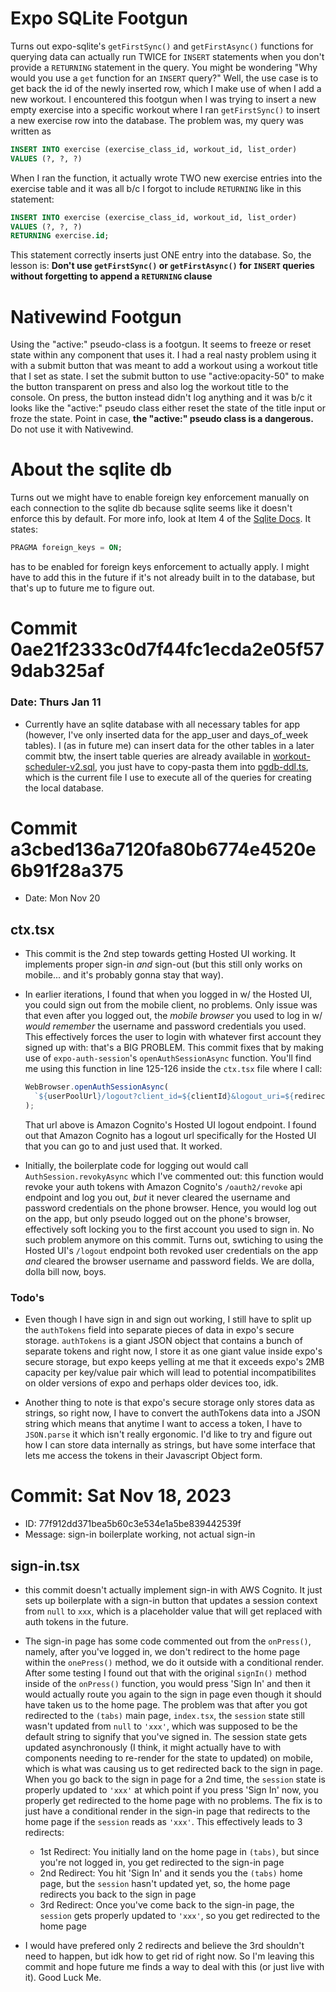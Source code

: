 # Expo SQLite Footgun

Turns out expo-sqlite's `getFirstSync()` and `getFirstAsync()` functions for querying data can actually run TWICE for `INSERT` statements when you don't provide a `RETURNING` statement in the query. You might be wondering "Why would you use a `get` function for an `INSERT` query?" Well, the use case is to get back the id of the newly inserted row, which I make use of when I add a new workout. I encountered this footgun when I was trying to insert a new empty exercise into a specific workout where I ran `getFirstSync()` to insert a new exercise row into the database. The problem was, my query was written as

```sql
INSERT INTO exercise (exercise_class_id, workout_id, list_order)
VALUES (?, ?, ?)
```

When I ran the function, it actually wrote TWO new exercise entries into the exercise table and it was all b/c I forgot to include `RETURNING` like in this statement:

```sql
INSERT INTO exercise (exercise_class_id, workout_id, list_order)
VALUES (?, ?, ?)
RETURNING exercise.id;
```

This statement correctly inserts just ONE entry into the database. So, the lesson is:
**Don't use `getFirstSync()` or `getFirstAsync()` for `INSERT` queries without forgetting to append a `RETURNING` clause**

# Nativewind Footgun

Using the "active:" pseudo-class is a footgun. It seems to freeze or reset state within any component that uses it. I had a real nasty problem using it with a submit button that was meant to add a workout using a workout title that I set as state. I set the submit button to use "active:opacity-50" to make the button transparent on press and also log the workout title to the console. On press, the button instead didn't log anything and it was b/c it looks like the "active:" pseudo class either reset the state of the title input or froze the state. Point in case, **the "active:" pseudo class is a dangerous.** Do not use it with Nativewind.

# About the sqlite db

Turns out we might have to enable foreign key enforcement manually on each connection to the sqlite db because sqlite seems like it doesn't enforce this by default. For more info, look at Item 4 of the [Sqlite Docs](https://www.sqlite.org/quirks.html#foreign_key_enforcement_is_off_by_default). It states:

```sql
PRAGMA foreign_keys = ON;
```

has to be enabled for foreign keys enforcement to actually apply. I might have to add this in the future if it's not already built in to the database, but that's up to future me to figure out.

# Commit 0ae21f2333c0d7f44fc1ecda2e05f579dab325af

### Date: Thurs Jan 11

- Currently have an sqlite database with all necessary tables for app (however, I've only inserted data for the app_user and days_of_week tables). I (as in future me) can insert data for the other tables in a later commit btw, the insert table queries are already available in [workout-scheduler-v2.sql](./workout-scheduler-v2.sql), you just have to copy-pasta them into [pgdb-ddl.ts](./pgdb-ddl.ts), which is the current file I use to execute all of the queries for creating the local database.

# Commit a3cbed136a7120fa80b6774e4520e6b91f28a375

- Date: Mon Nov 20

## ctx.tsx

- This commit is the 2nd step towards getting Hosted UI working. It implements proper sign-in _and_ sign-out (but this still only works on mobile... and it's probably gonna stay that way).

- In earlier iterations, I found that when you logged in w/ the Hosted UI, you could sign out from the mobile client, no problems. Only issue was that even after you logged out, the _mobile browser_ you used to log in w/ _would remember_ the username and password credentials you used. This effectively forces the user to login with whatever first account they signed up with: that's a BIG PROBLEM. This commit fixes that by making use of `expo-auth-session`'s `openAuthSessionAsync` function. You'll find me using this function in line 125-126 inside the `ctx.tsx` file where I call:

  ```typescript
  WebBrowser.openAuthSessionAsync(
    `${userPoolUrl}/logout?client_id=${clientId}&logout_uri=${redirectUri}`
  );
  ```

  That url above is Amazon Cognito's Hosted UI logout endpoint. I found out that Amazon Cognito has a logout url specifically for the Hosted UI that you can go to and just used that. It worked.

- Initially, the boilerplate code for logging out would call `AuthSession.revokyAsync` which I've commented out: this function would revoke your auth tokens with Amazon Cognito's `/oauth2/revoke` api endpoint and log you out, _but_ it never cleared the username and password credentials on the phone browser. Hence, you would log out on the app, but only pseudo logged out on the phone's browser, effectively soft locking you to the first account you used to sign in. No such problem anymore on this commit. Turns out, swtiching to using the Hosted UI's `/logout` endpoint both revoked user credentials on the app _and_ cleared the browser username and password fields. We are dolla, dolla bill now, boys.

### Todo's

- Even though I have sign in and sign out working, I still have to split up the `authTokens` field into separate pieces of data in expo's secure storage. `authTokens` is a giant JSON object that contains a bunch of separate tokens and right now, I store it as one giant value inside expo's secure storage, but expo keeps yelling at me that it exceeds expo's 2MB capacity per key/value pair which will lead to potential incompatibilites on older versions of expo and perhaps older devices too, idk.

- Another thing to note is that expo's secure storage only stores data as strings, so right now, I have to convert the authTokens data into a JSON string which means that anytime I want to access a token, I have to `JSON.parse` it which isn't really ergonomic. I'd like to try and figure out how I can store data internally as strings, but have some interface that lets me access the tokens in their Javascript Object form.

# Commit: Sat Nov 18, 2023

- ID: 77f912dd371bea5b60c3e534e1a5be839442539f
- Message: sign-in boilerplate working, not actual sign-in

## sign-in.tsx

- this commit doesn't actually implement sign-in with AWS Cognito. It just sets up boilerplate with a sign-in button that updates a session context from `null` to `xxx`, which is a placeholder value that will get replaced with auth tokens in the future.
- The sign-in page has some code commented out from the `onPress()`, namely, after you've logged in, we don't redirect to the home page within the `onePress()` method, we do it outside with a conditional render. After some testing I found out that with the original `signIn()` method inside of the `onPress()` function, you would press 'Sign In' and then it would actually route you again to the sign in page even though it should have taken us to the home page. The problem was that after you got redirected to the `(tabs)` main page, `index.tsx`, the `session` state still wasn't updated from `null` to `'xxx'`, which was supposed to be the default string to signify that you've signed in. The session state gets updated asynchronously (I think, it might actually have to with components needing to re-render for the state to updated) on mobile, which is what was causing us to get redirected back to the sign in page. When you go back to the sign in page for a 2nd time, the `session` state is properly updated to `'xxx'` at which point if you press 'Sign In' now, you properly get redirected to the home page with no problems. The fix is to just have a conditional render in the sign-in page that redirects to the home page if the `session` reads as `'xxx'`. This effectively leads to 3 redirects:

  - 1st Redirect: You initially land on the home page in `(tabs)`, but since you're not logged in, you get redirected to the sign-in page
  - 2nd Redirect: You hit 'Sign In' and it sends you the `(tabs)` home page, but the `session` hasn't updated yet, so, the home page redirects you back to the sign in page
  - 3rd Redirect: Once you've come back to the sign-in page, the `session` gets properly updated to `'xxx'`, so you get redirected to the home page

- I would have prefered only 2 redirects and believe the 3rd shouldn't need to happen, but idk how to get rid of right now. So I'm leaving this commit and hope future me finds a way to deal with this (or just live with it). Good Luck Me.
